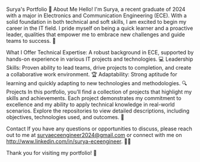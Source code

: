Surya's Portfolio 🌟
About Me
Hello! I'm Surya, a recent graduate of 2024 with a major in Electronics and Communication Engineering (ECE). With a solid foundation in both technical and soft skills, I am excited to begin my career in the IT field. I pride myself on being a quick learner and a proactive leader, qualities that empower me to embrace new challenges and guide teams to success. 🚀

What I Offer
Technical Expertise: A robust background in ECE, supported by hands-on experience in various IT projects and technologies. 💻
Leadership Skills: Proven ability to lead teams, drive projects to completion, and create a collaborative work environment. 🏆
Adaptability: Strong aptitude for learning and quickly adapting to new technologies and methodologies. 🔍
Projects
In this portfolio, you’ll find a collection of projects that highlight my skills and achievements. Each project demonstrates my commitment to excellence and my ability to apply technical knowledge in real-world scenarios. Explore the repositories to view detailed descriptions, including objectives, technologies used, and outcomes. 📂

Contact
If you have any questions or opportunities to discuss, please reach out to me at suryaeceengineer2024@gmail.com or connect with me on http://www.linkedin.com/in/surya-eceengineer. 📧🔗

Thank you for visiting my portfolio! 🙌

